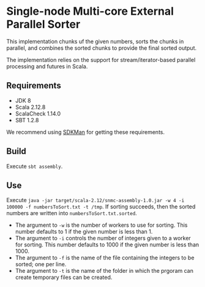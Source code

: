 # Single-node Multi-core External Parallel Sorter

This implementation chunks uf the given numbers, sorts the chunks in parallel, and combines the sorted chunks to provide the final sorted output. 

The implementation relies on the support for stream/iterator-based parallel processing and futures in Scala.

## Requirements
- JDK 8
- Scala 2.12.8
- ScalaCheck 1.14.0
- SBT 1.2.8

We recommend using [SDKMan](https://sdkman.io/) for getting these requirements.

## Build
Execute `sbt assembly`.

## Use
Execute `java -jar target/scala-2.12/snmc-assembly-1.0.jar -w 4 -i 100000 -f numbersToSort.txt -t /tmp`.  If sorting succeeds, then the sorted numbers are written into `numbersToSort.txt.sorted`.

- The argument to `-w` is the number of workers to use for sorting.  This number defaults to 1 if the given number is less than 1.
- The argument to `-i` controls the number of integers given to a worker for sorting.  This number defaults to 1000 if the given number is less than 1000.
- The argument to `-f` is the name of the file containing the integers to be sorted; one per line.
- The argument to `-t` is the name of the folder in which the prgoram can create temporary files can be created.
